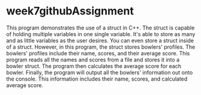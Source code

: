 # week7githubAssignment

This program demonstrates the use of a struct in C++. The struct is capable of holding multiple variables in one single variable. It's able to store as many and as little variables as the user desires. You can even store a struct inside of a struct. However, in this program, the struct stores bowlers' profiles. The bowlers' profiles include their name, scores, and their average score. This program reads all the names and scores from a file and stores it into a bowler struct. The program then calculates the average score for each bowler. Finally, the program will output all the bowlers' information out onto the console. This information includes their name, scores, and calculated average score.
